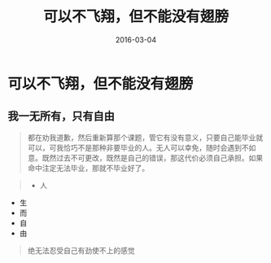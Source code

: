﻿---
layout: post
title: "可以不飞翔，但不能没有翅膀"
date: 2016-03-04
---

可以不飞翔，但不能没有翅膀
===

我一无所有，只有自由
---

>都在劝我道歉，然后重新算那个课题，管它有没有意义，只要自己能毕业就可以，可我恰巧不是那种非要毕业的人。无人可以幸免，随时会遇到不如意。既然过去不可更改，既然是自己的错误，那这代价必须自己承担。如果命中注定无法毕业，那就不毕业好了。

>- 人
- 生
- 而
- 自
- 由

>绝无法忍受自己有劲使不上的感觉



